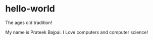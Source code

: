 # hello-world
The ages old tradition!

My name is Prateek Bajpai.
I Love computers and computer science!
